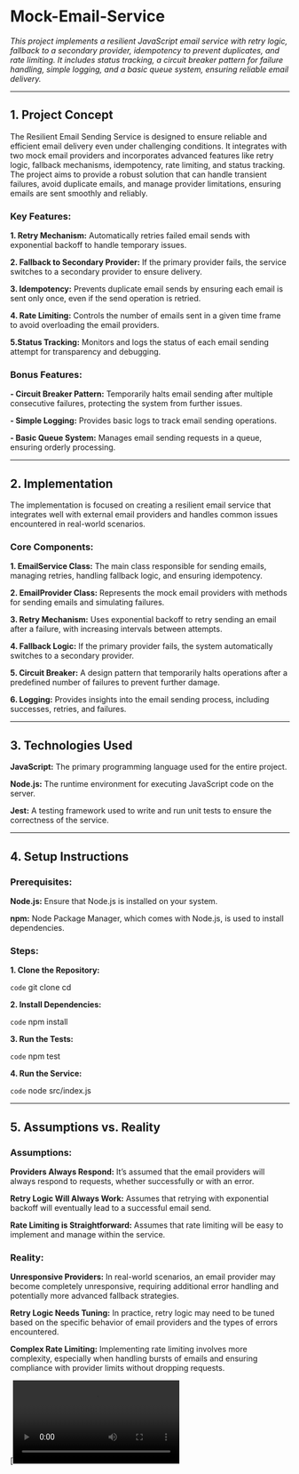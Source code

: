 # Mock-Email-Service

*This project implements a resilient JavaScript email service with retry logic, fallback to a secondary provider, idempotency to prevent duplicates, and rate limiting. It includes status tracking, a circuit breaker pattern for failure handling, simple logging, and a basic queue system, ensuring reliable email delivery.*

---

## 1. Project Concept


The Resilient Email Sending Service is designed to ensure reliable and efficient email delivery even under challenging conditions. It integrates with two mock email providers and incorporates advanced features like retry logic, fallback mechanisms, idempotency, rate limiting, and status tracking. The project aims to provide a robust solution that can handle transient failures, avoid duplicate emails, and manage provider limitations, ensuring emails are sent smoothly and reliably.

### Key Features:

**1. Retry Mechanism:** Automatically retries failed email sends with exponential backoff to handle temporary issues.


**2. Fallback to Secondary Provider:** If the primary provider fails, the service switches to a secondary provider to ensure delivery.


**3. Idempotency:**  Prevents duplicate email sends by ensuring each email is sent only once, even if the send operation is retried.


**4. Rate Limiting:** Controls the number of emails sent in a given time frame to avoid overloading the email providers.


**5.Status Tracking:** Monitors and logs the status of each email sending attempt for transparency and debugging.

### Bonus Features:
**- Circuit Breaker Pattern:** Temporarily halts email sending after multiple consecutive failures, protecting the system from further issues.


**- Simple Logging:** Provides basic logs to track email sending operations.


**- Basic Queue System:** Manages email sending requests in a queue, ensuring orderly processing.

---

## 2. Implementation

The implementation is focused on creating a resilient email service that integrates well with external email providers and handles common issues encountered in real-world scenarios.

### Core Components:
**1. EmailService Class:** The main class responsible for sending emails, managing retries, handling fallback logic, and ensuring idempotency.


**2. EmailProvider Class:** Represents the mock email providers with methods for sending emails and simulating failures.


**3. Retry Mechanism:** Uses exponential backoff to retry sending an email after a failure, with increasing intervals between attempts.


**4. Fallback Logic:** If the primary provider fails, the system automatically switches to a secondary provider.


**5. Circuit Breaker:** A design pattern that temporarily halts operations after a predefined number of failures to prevent further damage.


**6. Logging:** Provides insights into the email sending process, including successes, retries, and failures.

--- 

## 3. Technologies Used

**JavaScript:** The primary programming language used for the entire project.

**Node.js:** The runtime environment for executing JavaScript code on the server.

**Jest:** A testing framework used to write and run unit tests to ensure the correctness of the service.

---

## 4. Setup Instructions

### Prerequisites:

**Node.js:** Ensure that Node.js is installed on your system.

**npm:** Node Package Manager, which comes with Node.js, is used to install dependencies.

### Steps:


**1. Clone the Repository:**

`code`
git clone <repository-url>
cd <repository-directory>


**2. Install Dependencies:**

`code`
npm install


**3. Run the Tests:**

`code`
npm test


**4. Run the Service:**

`code`
node src/index.js

---

## 5. Assumptions vs. Reality
### Assumptions:
**Providers Always Respond:** It’s assumed that the email providers will always respond to requests, whether successfully or with an error.

**Retry Logic Will Always Work:** Assumes that retrying with exponential backoff will eventually lead to a successful email send.

**Rate Limiting is Straightforward:** Assumes that rate limiting will be easy to implement and manage within the service.


### Reality:
**Unresponsive Providers:** In real-world scenarios, an email provider may become completely unresponsive, requiring additional error handling and potentially more advanced fallback strategies.

**Retry Logic Needs Tuning:** In practice, retry logic may need to be tuned based on the specific behavior of email providers and the types of errors encountered.

**Complex Rate Limiting:** Implementing rate limiting involves more complexity, especially when handling bursts of emails and ensuring compliance with provider limits without dropping requests.

[![Watch the video](https://raw.githubusercontent.com/keerthinannepamula1/Mock-Email-Service/blob/main/local_testing_Demo%20-%20COMPRESS.mp4)
